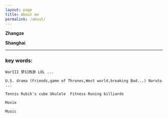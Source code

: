 ```yaml
---
layout: page
title: About me
permalink: /about/
---
```


**Zhangze**

**Shanghai**


----------
>

### key words:
```
WarIII 梦幻西游 LOL ...

U.S. drama (Friends,game of Thrones,West world,breaking Bad...) Naruto ...

Tennis Rubik's cube Ukulele  Fitness Runing billiards

Movie

Music

```
